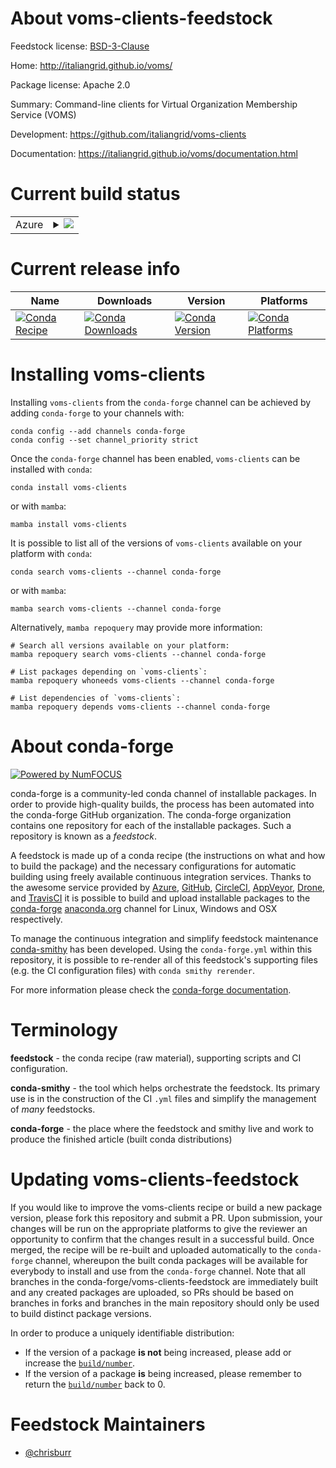 About voms-clients-feedstock
============================

Feedstock license: [BSD-3-Clause](https://github.com/conda-forge/voms-clients-feedstock/blob/main/LICENSE.txt)

Home: http://italiangrid.github.io/voms/

Package license: Apache 2.0

Summary: Command-line clients for Virtual Organization Membership Service (VOMS)

Development: https://github.com/italiangrid/voms-clients

Documentation: https://italiangrid.github.io/voms/documentation.html

Current build status
====================


<table>
    
  <tr>
    <td>Azure</td>
    <td>
      <details>
        <summary>
          <a href="https://dev.azure.com/conda-forge/feedstock-builds/_build/latest?definitionId=6431&branchName=main">
            <img src="https://dev.azure.com/conda-forge/feedstock-builds/_apis/build/status/voms-clients-feedstock?branchName=main">
          </a>
        </summary>
        <table>
          <thead><tr><th>Variant</th><th>Status</th></tr></thead>
          <tbody><tr>
              <td>linux_64</td>
              <td>
                <a href="https://dev.azure.com/conda-forge/feedstock-builds/_build/latest?definitionId=6431&branchName=main">
                  <img src="https://dev.azure.com/conda-forge/feedstock-builds/_apis/build/status/voms-clients-feedstock?branchName=main&jobName=linux&configuration=linux%20linux_64_" alt="variant">
                </a>
              </td>
            </tr><tr>
              <td>osx_64</td>
              <td>
                <a href="https://dev.azure.com/conda-forge/feedstock-builds/_build/latest?definitionId=6431&branchName=main">
                  <img src="https://dev.azure.com/conda-forge/feedstock-builds/_apis/build/status/voms-clients-feedstock?branchName=main&jobName=osx&configuration=osx%20osx_64_" alt="variant">
                </a>
              </td>
            </tr>
          </tbody>
        </table>
      </details>
    </td>
  </tr>
</table>

Current release info
====================

| Name | Downloads | Version | Platforms |
| --- | --- | --- | --- |
| [![Conda Recipe](https://img.shields.io/badge/recipe-voms--clients-green.svg)](https://anaconda.org/conda-forge/voms-clients) | [![Conda Downloads](https://img.shields.io/conda/dn/conda-forge/voms-clients.svg)](https://anaconda.org/conda-forge/voms-clients) | [![Conda Version](https://img.shields.io/conda/vn/conda-forge/voms-clients.svg)](https://anaconda.org/conda-forge/voms-clients) | [![Conda Platforms](https://img.shields.io/conda/pn/conda-forge/voms-clients.svg)](https://anaconda.org/conda-forge/voms-clients) |

Installing voms-clients
=======================

Installing `voms-clients` from the `conda-forge` channel can be achieved by adding `conda-forge` to your channels with:

```
conda config --add channels conda-forge
conda config --set channel_priority strict
```

Once the `conda-forge` channel has been enabled, `voms-clients` can be installed with `conda`:

```
conda install voms-clients
```

or with `mamba`:

```
mamba install voms-clients
```

It is possible to list all of the versions of `voms-clients` available on your platform with `conda`:

```
conda search voms-clients --channel conda-forge
```

or with `mamba`:

```
mamba search voms-clients --channel conda-forge
```

Alternatively, `mamba repoquery` may provide more information:

```
# Search all versions available on your platform:
mamba repoquery search voms-clients --channel conda-forge

# List packages depending on `voms-clients`:
mamba repoquery whoneeds voms-clients --channel conda-forge

# List dependencies of `voms-clients`:
mamba repoquery depends voms-clients --channel conda-forge
```


About conda-forge
=================

[![Powered by
NumFOCUS](https://img.shields.io/badge/powered%20by-NumFOCUS-orange.svg?style=flat&colorA=E1523D&colorB=007D8A)](https://numfocus.org)

conda-forge is a community-led conda channel of installable packages.
In order to provide high-quality builds, the process has been automated into the
conda-forge GitHub organization. The conda-forge organization contains one repository
for each of the installable packages. Such a repository is known as a *feedstock*.

A feedstock is made up of a conda recipe (the instructions on what and how to build
the package) and the necessary configurations for automatic building using freely
available continuous integration services. Thanks to the awesome service provided by
[Azure](https://azure.microsoft.com/en-us/services/devops/), [GitHub](https://github.com/),
[CircleCI](https://circleci.com/), [AppVeyor](https://www.appveyor.com/),
[Drone](https://cloud.drone.io/welcome), and [TravisCI](https://travis-ci.com/)
it is possible to build and upload installable packages to the
[conda-forge](https://anaconda.org/conda-forge) [anaconda.org](https://anaconda.org/)
channel for Linux, Windows and OSX respectively.

To manage the continuous integration and simplify feedstock maintenance
[conda-smithy](https://github.com/conda-forge/conda-smithy) has been developed.
Using the ``conda-forge.yml`` within this repository, it is possible to re-render all of
this feedstock's supporting files (e.g. the CI configuration files) with ``conda smithy rerender``.

For more information please check the [conda-forge documentation](https://conda-forge.org/docs/).

Terminology
===========

**feedstock** - the conda recipe (raw material), supporting scripts and CI configuration.

**conda-smithy** - the tool which helps orchestrate the feedstock.
                   Its primary use is in the construction of the CI ``.yml`` files
                   and simplify the management of *many* feedstocks.

**conda-forge** - the place where the feedstock and smithy live and work to
                  produce the finished article (built conda distributions)


Updating voms-clients-feedstock
===============================

If you would like to improve the voms-clients recipe or build a new
package version, please fork this repository and submit a PR. Upon submission,
your changes will be run on the appropriate platforms to give the reviewer an
opportunity to confirm that the changes result in a successful build. Once
merged, the recipe will be re-built and uploaded automatically to the
`conda-forge` channel, whereupon the built conda packages will be available for
everybody to install and use from the `conda-forge` channel.
Note that all branches in the conda-forge/voms-clients-feedstock are
immediately built and any created packages are uploaded, so PRs should be based
on branches in forks and branches in the main repository should only be used to
build distinct package versions.

In order to produce a uniquely identifiable distribution:
 * If the version of a package **is not** being increased, please add or increase
   the [``build/number``](https://docs.conda.io/projects/conda-build/en/latest/resources/define-metadata.html#build-number-and-string).
 * If the version of a package **is** being increased, please remember to return
   the [``build/number``](https://docs.conda.io/projects/conda-build/en/latest/resources/define-metadata.html#build-number-and-string)
   back to 0.

Feedstock Maintainers
=====================

* [@chrisburr](https://github.com/chrisburr/)

